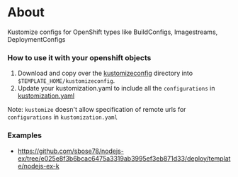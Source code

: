 # About 
Kustomize configs for OpenShift types like BuildConfigs, Imagestreams, DeploymentConfigs

### How to use it with your openshift objects

1. Download and copy over the [kustomizeconfig](../master/kustomizeconfig) directory into `$TEMPLATE_HOME/kustomizeconfig`.
2. Update your kustomization.yaml to include all the `configurations` in [kustomization.yaml](../master/kustomization.yaml)


Note: `kustomize` doesn't allow specification of remote urls for `configurations` in `kustomization.yaml`

### Examples
- https://github.com/sbose78/nodejs-ex/tree/e025e8f3b6bcac6475a3319ab3995ef3eb871d33/deploy/template/nodejs-ex-k

